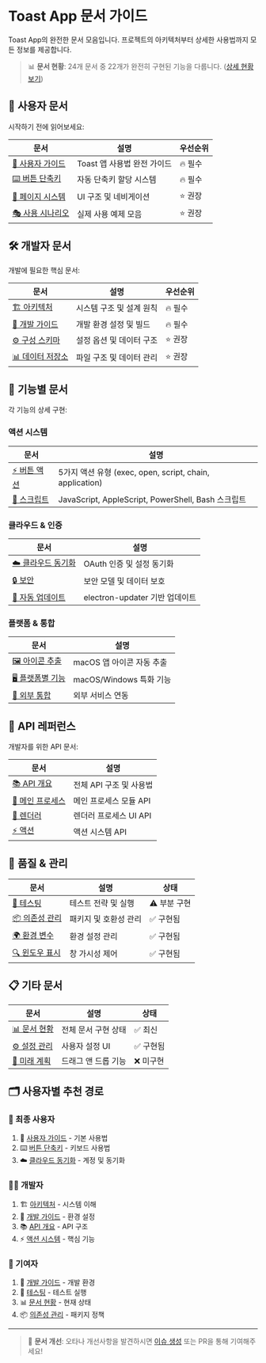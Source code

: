 # Toast App 문서 가이드

Toast App의 완전한 문서 모음입니다. 프로젝트의 아키텍처부터 상세한 사용법까지 모든 정보를 제공합니다.

> 📊 **문서 현황**: 24개 문서 중 22개가 완전히 구현된 기능을 다룹니다. ([상세 현황 보기](./DOCUMENTATION_STATUS.md))

## 📖 사용자 문서

시작하기 전에 읽어보세요:

| 문서 | 설명 | 우선순위 |
|------|------|----------|
| [📖 사용자 가이드](./USER_GUIDE.md) | Toast 앱 사용법 완전 가이드 | 🔥 필수 |
| [⌨️ 버튼 단축키](./BUTTON_SHORTCUTS.md) | 자동 단축키 할당 시스템 | 🔥 필수 |
| [📱 페이지 시스템](./PAGES.md) | UI 구조 및 네비게이션 | ⭐ 권장 |
| [🎭 사용 시나리오](./SCENARIOS.md) | 실제 사용 예제 모음 | ⭐ 권장 |

## 🛠️ 개발자 문서

개발에 필요한 핵심 문서:

| 문서 | 설명 | 우선순위 |
|------|------|----------|
| [🏗️ 아키텍처](./ARCHITECTURE.md) | 시스템 구조 및 설계 원칙 | 🔥 필수 |
| [🔧 개발 가이드](./DEVELOPMENT.md) | 개발 환경 설정 및 빌드 | 🔥 필수 |
| [⚙️ 구성 스키마](./CONFIG_SCHEMA.md) | 설정 옵션 및 데이터 구조 | ⭐ 권장 |
| [📊 데이터 저장소](./DATA_STORAGE.md) | 파일 구조 및 데이터 관리 | ⭐ 권장 |

## 🎯 기능별 문서

각 기능의 상세 구현:

### 액션 시스템
| 문서 | 설명 |
|------|------|
| [⚡ 버튼 액션](./BUTTON_ACTIONS.md) | 5가지 액션 유형 (exec, open, script, chain, application) |
| [📜 스크립트](./SCRIPTS.md) | JavaScript, AppleScript, PowerShell, Bash 스크립트 |

### 클라우드 & 인증
| 문서 | 설명 |
|------|------|
| [☁️ 클라우드 동기화](./CLOUD_SYNC.md) | OAuth 인증 및 설정 동기화 |
| [🔒 보안](./SECURITY.md) | 보안 모델 및 데이터 보호 |
| [🔄 자동 업데이트](./AUTO_UPDATE.md) | electron-updater 기반 업데이트 |

### 플랫폼 & 통합
| 문서 | 설명 |
|------|------|
| [🖼️ 아이콘 추출](./ICON_EXTRACTION.md) | macOS 앱 아이콘 자동 추출 |
| [🖥️ 플랫폼별 기능](./PLATFORM_SPECIFIC.md) | macOS/Windows 특화 기능 |
| [🔗 외부 통합](./INTEGRATION.md) | 외부 서비스 연동 |

## 🔧 API 레퍼런스

개발자를 위한 API 문서:

| 문서 | 설명 |
|------|------|
| [📚 API 개요](./API_DOCUMENTATION.md) | 전체 API 구조 및 사용법 |
| [🧠 메인 프로세스](./API_MAIN_PROCESS.md) | 메인 프로세스 모듈 API |
| [🎨 렌더러](./API_RENDERER.md) | 렌더러 프로세스 UI API |
| [⚡ 액션](./API_ACTIONS.md) | 액션 시스템 API |

## 🧪 품질 & 관리

| 문서 | 설명 | 상태 |
|------|------|------|
| [🧪 테스팅](./TESTING.md) | 테스트 전략 및 실행 | ⚠️ 부분 구현 |
| [📦 의존성 관리](./DEPENDENCY_MANAGEMENT.md) | 패키지 및 호환성 관리 | ✅ 구현됨 |
| [🌍 환경 변수](./ENVIRONMENT_VARIABLES.md) | 환경 설정 관리 | ✅ 구현됨 |
| [🔍 윈도우 표시](./WINDOW_VISIBILITY.md) | 창 가시성 제어 | ✅ 구현됨 |

## 📋 기타 문서

| 문서 | 설명 | 상태 |
|------|------|------|
| [📊 문서 현황](./DOCUMENTATION_STATUS.md) | 전체 문서 구현 상태 | ✅ 최신 |
| [⚙️ 설정 관리](./SETTINGS.md) | 사용자 설정 UI | ✅ 구현됨 |
| [🚀 미래 계획](./FUTURE_DRAG_DROP_FEATURE.md) | 드래그 앤 드롭 기능 | ❌ 미구현 |

## 🗂️ 사용자별 추천 경로

### 👤 최종 사용자
1. 📖 [사용자 가이드](./USER_GUIDE.md) - 기본 사용법
2. ⌨️ [버튼 단축키](./BUTTON_SHORTCUTS.md) - 키보드 사용법
3. ☁️ [클라우드 동기화](./CLOUD_SYNC.md) - 계정 및 동기화

### 👨‍💻 개발자
1. 🏗️ [아키텍처](./ARCHITECTURE.md) - 시스템 이해
2. 🔧 [개발 가이드](./DEVELOPMENT.md) - 환경 설정
3. 📚 [API 개요](./API_DOCUMENTATION.md) - API 구조
4. ⚡ [액션 시스템](./BUTTON_ACTIONS.md) - 핵심 기능

### 🤝 기여자
1. 🔧 [개발 가이드](./DEVELOPMENT.md) - 개발 환경
2. 🧪 [테스팅](./TESTING.md) - 테스트 실행
3. 📊 [문서 현황](./DOCUMENTATION_STATUS.md) - 현재 상태
4. 📦 [의존성 관리](./DEPENDENCY_MANAGEMENT.md) - 패키지 정책

---

> 📝 **문서 개선**: 오타나 개선사항을 발견하시면 [이슈 생성](https://github.com/opspresso/toast-app/issues) 또는 PR을 통해 기여해주세요!
